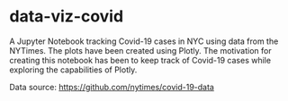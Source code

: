 # data-viz-covid
A Jupyter Notebook tracking Covid-19 cases in NYC using data from the NYTimes. The plots have been created using Plotly. The motivation for creating this notebook has been to keep track of Covid-19 cases while exploring the capabilities of Plotly.

Data source: https://github.com/nytimes/covid-19-data
